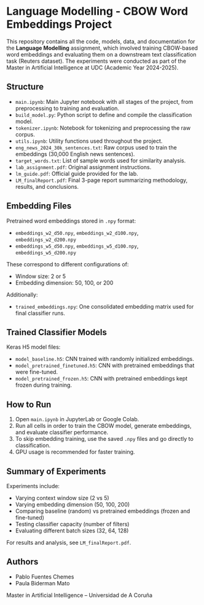 # Language Modelling - CBOW Word Embeddings Project

This repository contains all the code, models, data, and documentation for the **Language Modelling** assignment, which involved training CBOW-based word embeddings and evaluating them on a downstream text classification task (Reuters dataset). The experiments were conducted as part of the Master in Artificial Intelligence at UDC (Academic Year 2024-2025).

## Structure

- `main.ipynb`: Main Jupyter notebook with all stages of the project, from preprocessing to training and evaluation.
- `build_model.py`: Python script to define and compile the classification model.
- `tokenizer.ipynb`: Notebook for tokenizing and preprocessing the raw corpus.
- `utils.ipynb`: Utility functions used throughout the project.
- `eng_news_2024_30k_sentences.txt`: Raw corpus used to train the embeddings (30,000 English news sentences).
- `target_words.txt`: List of sample words used for similarity analysis.
- `lab_assignment.pdf`: Original assignment instructions.
- `lm_guide.pdf`: Official guide provided for the lab.
- `LM_finalReport.pdf`: Final 3-page report summarizing methodology, results, and conclusions.

## Embedding Files

Pretrained word embeddings stored in `.npy` format:
- `embeddings_w2_d50.npy`, `embeddings_w2_d100.npy`, `embeddings_w2_d200.npy`
- `embeddings_w5_d50.npy`, `embeddings_w5_d100.npy`, `embeddings_w5_d200.npy`

These correspond to different configurations of:
- Window size: 2 or 5
- Embedding dimension: 50, 100, or 200

Additionally:
- `trained_embeddings.npy`: One consolidated embedding matrix used for final classifier runs.

## Trained Classifier Models

Keras H5 model files:
- `model_baseline.h5`: CNN trained with randomly initialized embeddings.
- `model_pretrained_finetuned.h5`: CNN with pretrained embeddings that were fine-tuned.
- `model_pretrained_frozen.h5`: CNN with pretrained embeddings kept frozen during training.

## How to Run

1. Open `main.ipynb` in JupyterLab or Google Colab.
2. Run all cells in order to train the CBOW model, generate embeddings, and evaluate classifier performance.
3. To skip embedding training, use the saved `.npy` files and go directly to classification.
4. GPU usage is recommended for faster training.

## Summary of Experiments

Experiments include:
- Varying context window size (2 vs 5)
- Varying embedding dimension (50, 100, 200)
- Comparing baseline (random) vs pretrained embeddings (frozen and fine-tuned)
- Testing classifier capacity (number of filters)
- Evaluating different batch sizes (32, 64, 128)

For results and analysis, see `LM_finalReport.pdf`.

## Authors

- Pablo Fuentes Chemes  
- Paula Biderman Mato

Master in Artificial Intelligence – Universidad de A Coruña  
